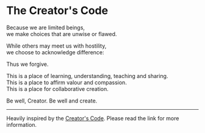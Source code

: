 # The Creator's Code

Because we are limited beings,  
we make choices that are unwise or flawed.

While others may meet us with hostility,  
we choose to acknowledge difference:

Thus we forgive.

This is a place of learning, understanding, teaching and sharing.  
This is a place to affirm valour and compassion.  
This is a place for collaborative creation.  

Be well, Creator. Be well and create.

---

Heavily inspired by the [Creator's Code](https://github.com/Xe/creators-code).
Please read the link for more information.

